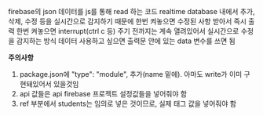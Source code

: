 firebase의 json 데이터를 js를 통해 read 하는 코드
realtime database 내에서 추가, 삭제, 수정 등을 실시간으로 감지하기 때문에 한번 켜놓으면 수정된 사항 받아서 즉시 출력
한번 켜놓으면 interrupt(ctrl c 등) 주기 전까지는 계속 열려있어서 실시간으로 수정을 감지하는 방식
데이터 사용하고 싶으면 출력문 안에 있는 data 변수를 쓰면 됨

**주의사항**
1. package.json에 "type": "module", 추가(name 밑에). 아마도 write가 이미 구현돼있어서 있을것임
2. api 값들은 api firebase 프로젝트 설정값들을 넣어줘야 함
3. ref 부분에서 students는 임의로 넣은 것이므로, 실제 태그 값을 넣어줘야 함
